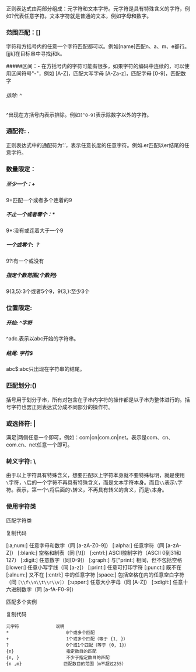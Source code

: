 正则表达式由两部分组成：元字符和文本字符。元字符是具有特殊含义的字符，例如?代表任意字符。文本字符就是普通的文本，例如字母和数字。

### 范围匹配：[]
字符和方括号内的任意一个字符匹配都可以。例如[name]匹配n、a、m、e都行。[jjk]在目标串中寻找j和k。

#####区间：-
在方括号内的字符可能有很多，如果字符的编码中连续的，可以使用区间符号"-"，例如
[A-Z]，匹配大写字母
[A-Za-z]，匹配字母
[0-9]，匹配数字
###### 排除: ^
^出现在方括号内表示排除。例如`[^0-9]`表示除数字以外的字符。

### 通配符: .
正则表达式中的通配符为‘.’，表示任意长度的任意字符。例如.er匹配以er结尾的任意字符。

### 数量限定：
##### 至少一个：+
9+匹配一个或者多个连着的9
##### 不止一个或者零个：*
9*:没有或连着大于一个9
##### 一个或零个: ？
9?:有一个或没有
##### 指定个数范围{个数列}
9{3,5}:3个或者5个9，9{3,}:至少3个

### 位置限定:

##### 开始: ^字符
^adc.表示以abc开始的字符串。

##### 结尾: 字符$
abc$:abc只出现在字符串的结尾。

### 匹配划分:()
括号用于划分子串，所有对包含在子串内字符的操作都是以子串为整体进行的。括号字符也罢正则表达式分成不同部分的操作符。

### 或选择符: |
满足|两侧任意一个即可，例如：com|cn|com.cn|net。表示是com、cn、com.cn、net任意一个即可。

### 转义字符: \
由于以上字符具有特殊含义，想要匹配以上字符本身就不要特殊标明，就是使用`\`字符，`\`后的一个字符不再具有特殊含义，而是文本字符本身。而且`\\`表示`\`字符。表示，第一个`\`将后面的`\`转义，不再具有转义的含义，而是`\`本身。

### 使用字符类

匹配字符类

复制代码

[:a;num:]    任意字母和数字（同 [a-zA-Z0-9]）
[:alpha:]     任意字符（同 [a-zA-Z]）
[:blank:]     空格和制表（同 [\\t]）
[:cntrl:]        ASCII控制字符（ASCII 0到31和127）
[:digit:]       任意数字（同[0-9]）
[:graph:]    与["print:] 相同，但不包括空格
[:lower:]      任意小写字线（同 [a-z]）
[:print:]        任意可打印字符
[:punct:]      既不在 [:alnum:] 又不在 [:cntrl:] 中的任意字符
[space:]       包括空格在内的任意空白字符（同 `[\\f\\n\\t\\r\\v]）`
[:upper:]     任意大小字母（同 [A-Z]）
[:xdigit:]      任意十六进制数字（同 [a-fA-F0-9]）


匹配多个实例

复制代码
```
元字符              说明
*                      0个或多个匹配
+                      1个或多个匹配（等于 {1, }）
?                      0个或1个匹配（等于 {0, 1}）
{n}                    指定数目的匹配
{n, }                  不少于指定数目的匹配
{n ,m}                匹配数目的范围（m不超过255）
```

